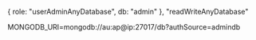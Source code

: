 { role: "userAdminAnyDatabase", db: "admin" }, "readWriteAnyDatabase"

MONGODB_URI=mongodb://au:ap@ip:27017/db?authSource=admindb


